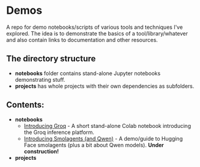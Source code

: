 # Demos
A repo for demo notebooks/scripts of various tools and techniques I've explored. The idea is to demonstrate the basics of a tool/library/whatever and also contain links to documentation and other resources.

## The directory structure
- **notebooks** folder contains stand-alone Jupyter notebooks demonstrating stuff.
- **projects** has whole projects with their own dependencies as subfolders.

## Contents:

- **notebooks**
    - [Introducing Groq](Groq_demo.ipynb) - A short stand-alone Colab notebook introducing the Groq inference platform.
    - [Introducing Smolagents (and Qwen)](smolagents_demo.ipynb) - A demo/guide to Hugging Face smolagents (plus a bit about Qwen models). **Under construction!**
- **projects**
